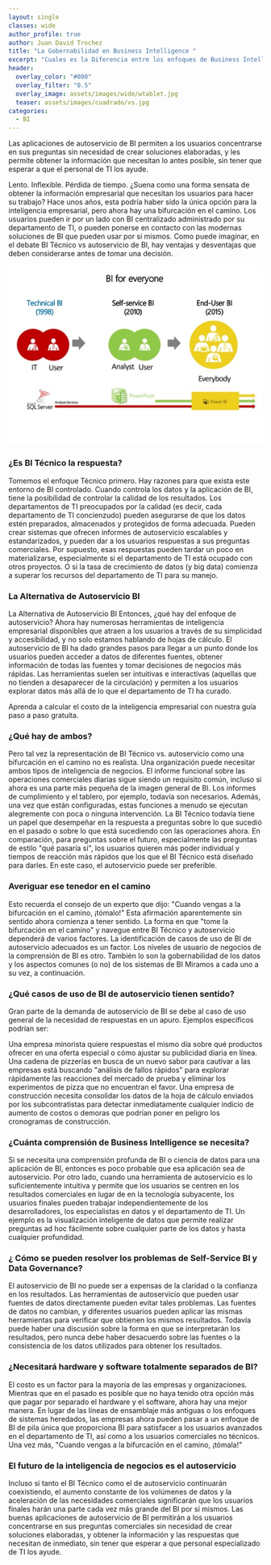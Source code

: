 ```yaml
---
layout: single
classes: wide
author_profile: true
author: Juan David Trochez
title: "La Gobernabilidad en Business Intelligence "
excerpt: "Cuales es la Diferencia entre los enfoques de Business Intelligence Tecnico y Autoservicio "
header:
  overlay_color: "#000"
  overlay_filter: "0.5"
  overlay_image: assets/images/wide/wtablet.jpg
  teaser: assets/images/cuadrado/vs.jpg
categories:
  - BI
---
```


Las aplicaciones de autoservicio de BI permiten a los usuarios concentrarse en sus preguntas sin necesidad de crear soluciones elaboradas, y les permite obtener la información que necesitan lo antes posible, sin tener que esperar a que el personal de TI los ayude.

Lento. Inflexible. Pérdida de tiempo. ¿Suena como una forma sensata de obtener la información empresarial que necesitan los usuarios para hacer su trabajo? Hace unos años, esta podría haber sido la única opción para la inteligencia empresarial, pero ahora hay una bifurcación en el camino. Los usuarios pueden ir por un lado con BI centralizado administrado por su departamento de TI, o pueden ponerse en contacto con las modernas soluciones de BI que pueden usar por sí mismos. Como puede imaginar, en el debate BI Técnico vs autoservicio de BI, hay ventajas y desventajas que deben considerarse antes de tomar una decisión.

![](/assets/images//cuadrado/vs.jpg)

### ¿Es BI Técnico la respuesta?

Tomemos el enfoque Técnico primero. Hay razones para que exista este entorno de BI controlado. Cuando controla los datos y la aplicación de BI, tiene la posibilidad de controlar la calidad de los resultados. Los departamentos de TI preocupados por la calidad (es decir, cada departamento de TI concienzudo) pueden asegurarse de que los datos estén preparados, almacenados y protegidos de forma adecuada. Pueden crear sistemas que ofrecen informes de autoservicio escalables y estandarizados, y pueden dar a los usuarios respuestas a sus preguntas comerciales. Por supuesto, esas respuestas pueden tardar un poco en materializarse, especialmente si el departamento de TI está ocupado con otros proyectos. O si la tasa de crecimiento de datos (y big data) comienza a superar los recursos del departamento de TI para su manejo.

### La Alternativa de Autoservicio BI
La Alternativa de Autoservicio BI
Entonces, ¿qué hay del enfoque de autoservicio? Ahora hay numerosas herramientas de inteligencia empresarial disponibles que atraen a los usuarios a través de su simplicidad y accesibilidad, y no solo estamos hablando de hojas de cálculo. El autoservicio de BI ha dado grandes pasos para llegar a un punto donde los usuarios pueden acceder a datos de diferentes fuentes, obtener información de todas las fuentes y tomar decisiones de negocios más rápidas. Las herramientas suelen ser intuitivas e interactivas (aquellas que no tienden a desaparecer de la circulación) y permiten a los usuarios explorar datos más allá de lo que el departamento de TI ha curado.

Aprenda a calcular el costo de la inteligencia empresarial con nuestra guía paso a paso gratuita.

### ¿Qué hay de ambos?
Pero tal vez la representación de BI Técnico vs. autoservicio como una bifurcación en el camino no es realista. Una organización puede necesitar ambos tipos de inteligencia de negocios. El informe funcional sobre las operaciones comerciales diarias sigue siendo un requisito común, incluso si ahora es una parte más pequeña de la imagen general de BI. Los informes de cumplimiento y el tablero, por ejemplo, todavía son necesarios. Además, una vez que están configuradas, estas funciones a menudo se ejecutan alegremente con poca o ninguna intervención. La BI Técnico todavía tiene un papel que desempeñar en la respuesta a preguntas sobre lo que sucedió en el pasado o sobre lo que está sucediendo con las operaciones ahora. En comparación, para preguntas sobre el futuro, especialmente las preguntas de estilo "qué pasaría si", los usuarios quieren más poder individual y tiempos de reacción más rápidos que los que el BI Técnico está diseñado para darles. En este caso, el autoservicio puede ser preferible.

### Averiguar ese tenedor en el camino
Esto recuerda el consejo de un experto que dijo: "Cuando vengas a la bifurcación en el camino, ¡tómalo!" Esta afirmación aparentemente sin sentido ahora comienza a tener sentido. La forma en que "tome la bifurcación en el camino" y navegue entre BI Técnico y autoservicio dependerá de varios factores. La identificación de casos de uso de BI de autoservicio adecuados es un factor. Los niveles de usuario de negocios de la comprensión de BI es otro. También lo son la gobernabilidad de los datos y los aspectos comunes (o no) de los sistemas de BI Miramos a cada uno a su vez, a continuación.

### ¿Qué casos de uso de BI de autoservicio tienen sentido?
Gran parte de la demanda de autoservicio de BI se debe al caso de uso general de la necesidad de respuestas en un apuro. Ejemplos específicos podrían ser:

Una empresa minorista quiere respuestas el mismo día sobre qué productos ofrecer en una oferta especial o cómo ajustar su publicidad diaria en línea.
Una cadena de pizzerías en busca de un nuevo sabor para cautivar a las empresas está buscando "análisis de fallos rápidos" para explorar rápidamente las reacciones del mercado de prueba y eliminar los experimentos de pizza que no encuentran el favor.
Una empresa de construcción necesita consolidar los datos de la hoja de cálculo enviados por los subcontratistas para detectar inmediatamente cualquier indicio de aumento de costos o demoras que podrían poner en peligro los cronogramas de construcción.

### ¿Cuánta comprensión de Business Intelligence se necesita?
Si se necesita una comprensión profunda de BI o ciencia de datos para una aplicación de BI, entonces es poco probable que esa aplicación sea de autoservicio. Por otro lado, cuando una herramienta de autoservicio es lo suficientemente intuitiva y permite que los usuarios se centren en los resultados comerciales en lugar de en la tecnología subyacente, los usuarios finales pueden trabajar independientemente de los desarrolladores, los especialistas en datos y el departamento de TI. Un ejemplo es la visualización inteligente de datos que permite realizar preguntas ad hoc fácilmente sobre cualquier parte de los datos y hasta cualquier profundidad.

### ¿ Cómo se pueden resolver los problemas de Self-Service BI y Data Governance?
El autoservicio de BI no puede ser a expensas de la claridad o la confianza en los resultados. Las herramientas de autoservicio que pueden usar fuentes de datos directamente pueden evitar tales problemas. Las fuentes de datos no cambian, y diferentes usuarios pueden aplicar las mismas herramientas para verificar que obtienen los mismos resultados. Todavía puede haber una discusión sobre la forma en que se interpretarán los resultados, pero nunca debe haber desacuerdo sobre las fuentes o la consistencia de los datos utilizados para obtener los resultados.

### ¿Necesitará hardware y software totalmente separados de BI?
El costo es un factor para la mayoría de las empresas y organizaciones. Mientras que en el pasado es posible que no haya tenido otra opción más que pagar por separado el hardware y el software, ahora hay una mejor manera. En lugar de las líneas de ensamblaje más antiguas o los enfoques de sistemas heredados, las empresas ahora pueden pasar a un enfoque de BI de pila única que proporciona BI para satisfacer a los usuarios avanzados en el departamento de TI, así como a los usuarios comerciales no técnicos. Una vez más, "Cuando vengas a la bifurcación en el camino, ¡tómala!"

### El futuro de la inteligencia de negocios es el autoservicio
Incluso si tanto el BI Técnico como el de autoservicio continuarán coexistiendo, el aumento constante de los volúmenes de datos y la aceleración de las necesidades comerciales significarán que los usuarios finales harán una parte cada vez más grande del BI por sí mismos. Las buenas aplicaciones de autoservicio de BI permitirán a los usuarios concentrarse en sus preguntas comerciales sin necesidad de crear soluciones elaboradas, y obtener la información y las respuestas que necesitan de inmediato, sin tener que esperar a que personal especializado de TI los ayude.